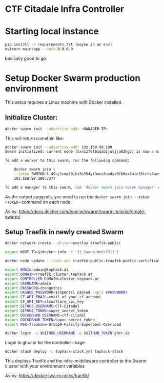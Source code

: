 # CTF Citadale Infra Controller

# Starting local instance
```bash
pip install -r requirements.txt (maybe in an env)
uvicorn main:app --host 0.0.0.0
```

basically good to go.

# Setup Docker Swarm production environment
This setup requires a Linux machine with Docker installed.

## Initialize Cluster:
```bash
docker swarm init --advertise-addr <MANAGER-IP>
```
This will return somethin like:
```bash
docker swarm init --advertise-addr 192.168.99.100
Swarm initialized: current node (dxn1zf6l61qsb1josjja83ngz) is now a manager.

To add a worker to this swarm, run the following command:

    docker swarm join \
    --token SWMTKN-1-49nj1cmql0jkz5s954yi3oex3nedyz0fb0xx14ie39trti4wxv-8vxv8rssmk743ojnwacrr2e7c \
    192.168.99.100:2377

To add a manager to this swarm, run 'docker swarm join-token manager' and follow the instructions.
```
As the output suggests, you need to run the `docker swarm join --token <TOKEN>` command on each node.


As by: https://docs.docker.com/engine/swarm/swarm-tutorial/create-swarm/


## Setup Traefik in newly created Swarm

```bash
docker network create --driver=overlay traefik-public
```
```bash
export NODE_ID=$(docker info -f '{{.Swarm.NodeID}}')
```
```bash
docker node update --label-add traefik-public.traefik-public-certificates=true $NODE_ID
```
```bash
export EMAIL=admin@tophack.at
export DOMAIN=traefik.cluster.tophack.at
export CONTROLLER_DOMAIN=cluster.tophack.at
export USERNAME=admin
export PASSWORD=changethis
export HASHED_PASSWORD=$(openssl passwd -apr1 $PASSWORD)
export CF_API_EMAIL=email_of_your_cf_account
export CF_API_KEY=cloudflare_api_key
export GITHUB_USERNAME=CTF-Citadel
export GITHUB_TOKEN=super_secret_token
export DOCKERHUB_USERNAME=ctf-citadel
export DOCKERHUB_TOKEN=super_secret_token
export PSK=Trombone-Droop9-Falsify-Superbowl-Overload
```
```bash
docker login -u $GITHUB_USERNAME -p $GITHUB_TOKEN ghcr.io
```
Login to ghcr.io for the controller image
```bash
docker stack deploy -c tophack-stack.yml tophack-stack
```
This deploys Traefik and the infra-middleware controller to the Swarm cluster with your environment variables


As by: https://dockerswarm.rocks/traefik/